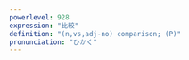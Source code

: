 ```yaml
---
powerlevel: 928
expression: "比較"
definition: "(n,vs,adj-no) comparison; (P)"
pronunciation: "ひかく"
---
```

